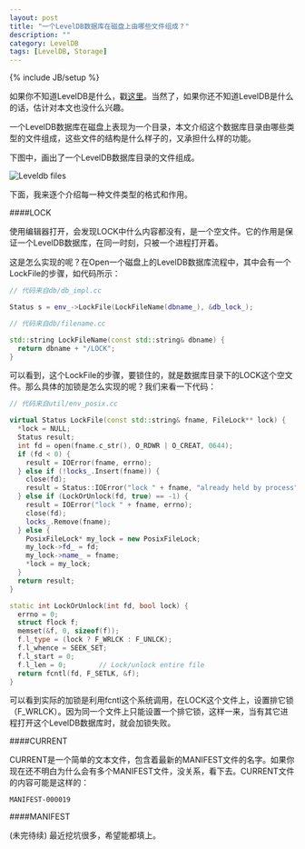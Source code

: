 ```yaml
---
layout: post
title: "一个LevelDB数据库在磁盘上由哪些文件组成？"
description: ""
category: LevelDB
tags: [LevelDB, Storage]
---
```

{% include JB/setup %}

如果你不知道LevelDB是什么，戳[这里](https://github.com/google/leveldb)。当然了，如果你还不知道LevelDB是什么的话，估计对本文也没什么兴趣。

一个LevelDB数据库在磁盘上表现为一个目录，本文介绍这个数据库目录由哪些类型的文件组成，这些文件的结构是什么样子的，又承担什么样的功能。

下图中，画出了一个LevelDB数据库目录的文件组成。

![Leveldb files](http://zhaox.github.io/assets/images/LeveldbFiles.png)

下面，我来逐个介绍每一种文件类型的格式和作用。

####LOCK

使用编辑器打开，会发现LOCK中什么内容都没有，是一个空文件。它的作用是保证一个LevelDB数据库，在同一时刻，只被一个进程打开着。

这是怎么实现的呢？在Open一个磁盘上的LevelDB数据库流程中，其中会有一个LockFile的步骤，如代码所示：

``` C++
// 代码来自db/db_impl.cc

Status s = env_->LockFile(LockFileName(dbname_), &db_lock_);

// 代码来自db/filename.cc

std::string LockFileName(const std::string& dbname) {
  return dbname + "/LOCK";
}
```

可以看到，这个LockFile的步骤，要锁住的，就是数据库目录下的LOCK这个空文件。那么具体的加锁是怎么实现的呢？我们来看一下代码：

``` C++
// 代码来自util/env_posix.cc

virtual Status LockFile(const std::string& fname, FileLock** lock) {
  *lock = NULL;
  Status result;
  int fd = open(fname.c_str(), O_RDWR | O_CREAT, 0644);
  if (fd < 0) {
    result = IOError(fname, errno);
  } else if (!locks_.Insert(fname)) {
    close(fd);
    result = Status::IOError("lock " + fname, "already held by process");
  } else if (LockOrUnlock(fd, true) == -1) {
    result = IOError("lock " + fname, errno);
    close(fd);
    locks_.Remove(fname);
  } else {
    PosixFileLock* my_lock = new PosixFileLock;
    my_lock->fd_ = fd;
    my_lock->name_ = fname;
    *lock = my_lock;
  }
  return result;
}

static int LockOrUnlock(int fd, bool lock) {
  errno = 0;
  struct flock f;
  memset(&f, 0, sizeof(f));
  f.l_type = (lock ? F_WRLCK : F_UNLCK);
  f.l_whence = SEEK_SET;
  f.l_start = 0;
  f.l_len = 0;        // Lock/unlock entire file
  return fcntl(fd, F_SETLK, &f);
}
```

可以看到实际的加锁是利用fcntl这个系统调用，在LOCK这个文件上，设置排它锁（F_WRLCK）。因为同一个文件上只能设置一个排它锁，这样一来，当有其它进程打开这个LevelDB数据库时，就会加锁失败。

####CURRENT

CURRENT是一个简单的文本文件，包含着最新的MANIFEST文件的名字。如果你现在还不明白为什么会有多个MANIFEST文件，没关系，看下去。CURRENT文件的内容可能是这样的：

```
MANIFEST-000019
```

####MANIFEST


(未完待续) 最近挖坑很多，希望能都填上。